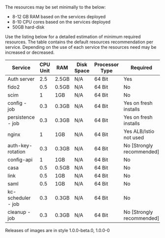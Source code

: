 The resources may be set minimally to the below:

- 8-12 GB RAM based on the services deployed
- 8-10 CPU cores based on the services deployed
- 50GB hard-disk

Use the listing below for a detailed estimation of minimum required resources. The table contains the default resources recommendation per service. Depending on the use of each service the resources need may be increased or decreased.

| Service           | CPU Unit | RAM   | Disk Space | Processor Type | Required                           |
|-------------------|----------|-------|------------|----------------|------------------------------------|
| Auth server       | 2.5      | 2.5GB | N/A        | 64 Bit         | Yes                                |
| fido2             | 0.5      | 0.5GB | N/A        | 64 Bit         | No                                 |
| scim              | 1        | 1GB   | N/A        | 64 Bit         | No                                 |
| config - job      | 0.3      | 0.3GB | N/A        | 64 Bit         | Yes on fresh installs              |
| persistence - job | 0.3      | 0.3GB | N/A        | 64 Bit         | Yes on fresh installs              |
| nginx             | 1        | 1GB   | N/A        | 64 Bit         | Yes ALB/Istio not used             |
| auth-key-rotation | 0.3      | 0.3GB | N/A        | 64 Bit         | No [Strongly recommended]          |
| config-api        | 1        | 1GB   | N/A        | 64 Bit         | No                                 |
| casa              | 0.5      | 0.5GB | N/A        | 64 Bit         | No                                 |
| link              | 0.5      | 1GB   | N/A        | 64 Bit         | No                                 |
| saml              | 0.5      | 1GB   | N/A        | 64 Bit         | No                                 |
| kc-scheduler - job| 0.3      | 0.3GB | N/A        | 64 Bit         | No                                 |
| cleanup - job     | 0.3      | 0.3GB | N/A        | 64 Bit         | No [Strongly recommended]          |

Releases of images are in style 1.0.0-beta.0, 1.0.0-0
